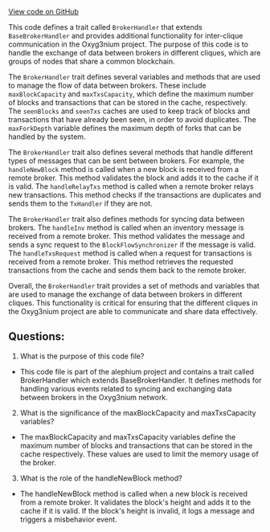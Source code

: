 [View code on GitHub](https://github.com/alephium/alephium/flow/src/main/scala/org/alephium/flow/network/interclique/BrokerHandler.scala)

This code defines a trait called `BrokerHandler` that extends `BaseBrokerHandler` and provides additional functionality for inter-clique communication in the Oxyg3nium project. The purpose of this code is to handle the exchange of data between brokers in different cliques, which are groups of nodes that share a common blockchain. 

The `BrokerHandler` trait defines several variables and methods that are used to manage the flow of data between brokers. These include `maxBlockCapacity` and `maxTxsCapacity`, which define the maximum number of blocks and transactions that can be stored in the cache, respectively. The `seenBlocks` and `seenTxs` caches are used to keep track of blocks and transactions that have already been seen, in order to avoid duplicates. The `maxForkDepth` variable defines the maximum depth of forks that can be handled by the system.

The `BrokerHandler` trait also defines several methods that handle different types of messages that can be sent between brokers. For example, the `handleNewBlock` method is called when a new block is received from a remote broker. This method validates the block and adds it to the cache if it is valid. The `handleRelayTxs` method is called when a remote broker relays new transactions. This method checks if the transactions are duplicates and sends them to the `TxHandler` if they are not. 

The `BrokerHandler` trait also defines methods for syncing data between brokers. The `handleInv` method is called when an inventory message is received from a remote broker. This method validates the message and sends a sync request to the `BlockFlowSynchronizer` if the message is valid. The `handleTxsRequest` method is called when a request for transactions is received from a remote broker. This method retrieves the requested transactions from the cache and sends them back to the remote broker. 

Overall, the `BrokerHandler` trait provides a set of methods and variables that are used to manage the exchange of data between brokers in different cliques. This functionality is critical for ensuring that the different cliques in the Oxyg3nium project are able to communicate and share data effectively.
## Questions: 
 1. What is the purpose of this code file?
- This code file is part of the alephium project and contains a trait called BrokerHandler which extends BaseBrokerHandler. It defines methods for handling various events related to syncing and exchanging data between brokers in the Oxyg3nium network.

2. What is the significance of the maxBlockCapacity and maxTxsCapacity variables?
- The maxBlockCapacity and maxTxsCapacity variables define the maximum number of blocks and transactions that can be stored in the cache respectively. These values are used to limit the memory usage of the broker.

3. What is the role of the handleNewBlock method?
- The handleNewBlock method is called when a new block is received from a remote broker. It validates the block's height and adds it to the cache if it is valid. If the block's height is invalid, it logs a message and triggers a misbehavior event.